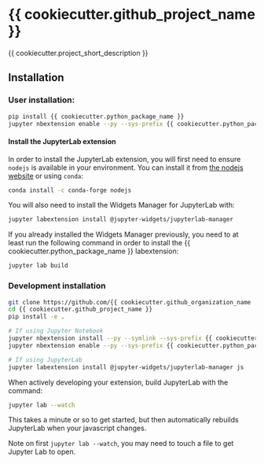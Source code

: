 # {{ cookiecutter.github_project_name }}

{{ cookiecutter.project_short_description }}

## Installation

### User installation:

```bash
pip install {{ cookiecutter.python_package_name }}
jupyter nbextension enable --py --sys-prefix {{ cookiecutter.python_package_name  }}
```

#### Install the JupyterLab extension

In order to install the JupyterLab extension, you will first need to ensure `nodejs` is available in your environment. You can install it from [the nodejs website](https://nodejs.org/en/download) or using `conda`:
```bash
conda install -c conda-forge nodejs
```

You will also need to install the Widgets Manager for JupyterLab with:

```bash
jupyter labextension install @jupyter-widgets/jupyterlab-manager
```

If you already installed the Widgets Manager previously, you need to at least run the following command in order to install the {{ cookiecutter.python_package_name  }} labextension:

```bash
jupyter lab build
```

### Development installation

```bash
git clone https://github.com/{{ cookiecutter.github_organization_name  }}/{{ cookiecutter.github_project_name }}.git
cd {{ cookiecutter.github_project_name }}
pip install -e .

# If using Jupyter Notebook
jupyter nbextension install --py --symlink --sys-prefix {{ cookiecutter.python_package_name }}
jupyter nbextension enable --py --sys-prefix {{ cookiecutter.python_package_name }}

# If using JupyterLab
jupyter labextension install @jupyter-widgets/jupyterlab-manager js
```

When actively developing your extension, build JupyterLab with the command:

```bash
jupyter lab --watch
```

This takes a minute or so to get started, but then automatically rebuilds JupyterLab when your javascript changes.

Note on first `jupyter lab --watch`, you may need to touch a file to get Jupyter Lab to open.

